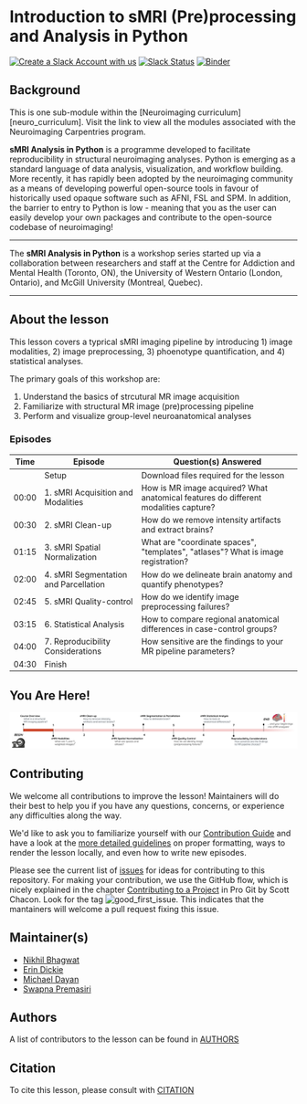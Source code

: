 # Introduction to sMRI (Pre)processing and Analysis in Python

[![Create a Slack Account with us](https://img.shields.io/badge/Create_Slack_Account-The_Carpentries-071159.svg)](https://swc-slack-invite.herokuapp.com/)
[![Slack Status](https://img.shields.io/badge/Slack_Channel-neuroimaging-E01563.svg)](https://swcarpentry.slack.com/messages/CCJBHKCHZ)
[![Binder](https://mybinder.org/badge_logo.svg)](https://mybinder.org/v2/gh/carpentries-incubator/SDC-BIDS-sMRI/gh-pages)

## Background

This is one sub-module within the [Neuroimaging curriculum][neuro\_curriculum]. Visit the link to view all the modules associated with the Neuroimaging Carpentries program.

**sMRI Analysis in Python** is a programme developed to facilitate reproducibility in structural neuroimaging analyses. Python is emerging as a standard language of data analysis, visualization, and workflow building. More recently, it has rapidly been adopted by the neuroimaging community as a means of developing powerful open-source tools in favour of historically used opaque software such as AFNI, FSL and SPM. In addition, the barrier to entry to Python is low - meaning that you as the user can easily develop your own packages and contribute to the open-source codebase of neuroimaging!

***

The **sMRI Analysis in Python** is a workshop series started up via a collaboration between researchers and staff at the Centre for Addiction and Mental Health (Toronto, ON), the University of Western Ontario (London, Ontario), and McGill University (Montreal, Quebec).

***

## About the lesson

This lesson covers a typrical sMRI imaging pipeline by introducing 1) image modalities, 2) image preprocessing, 3) phoenotype quantification, and 4) statistical analyses.

The primary goals of this workshop are:

1. Understand the basics of strcutural MR image acquisition
2. Familiarize with structural MR image (pre)processing pipeline
3. Perform and visualize group-level neuroanatomical analyses

### Episodes

| Time  | Episode                               | Question(s) Answered                                                                | 
| ----- | ------------------------------------- | ----------------------------------------------------------------------------------- |
|       | Setup                                 | Download files required for the lesson                                              | 
| 00:00 | 1\. sMRI Acquisition and Modalities    | How is MR image acquired? What anatomical features do different modalities capture? | 
| 00:30 | 2\. sMRI Clean-up                      | How do we remove intensity artifacts and extract brains?                            | 
| 01:15 | 3\. sMRI Spatial Normalization         | What are "coordinate spaces", "templates", "atlases"? What is image registration?   | 
| 02:00 | 4\. sMRI Segmentation and Parcellation | How do we delineate brain anatomy and quantify phenotypes?                          | 
| 02:45 | 5\. sMRI Quality-control               | How do we identify image preprocessing failures?                                    | 
| 03:15 | 6\. Statistical Analysis               | How to compare regional anatomical differences in case-control groups?              | 
| 04:00 | 7\. Reproducibility Considerations     | How sensitive are the findings to your MR pipeline parameters?                      | 
| 04:30 | Finish                                |                                                                                     | 

## You Are Here!

![course\_flow](fig/index/Course_flow_0.png)

## Contributing

We welcome all contributions to improve the lesson! Maintainers will do their best to help you if you have any
questions, concerns, or experience any difficulties along the way.

We'd like to ask you to familiarize yourself with our [Contribution Guide](CONTRIBUTING.md) and have a look at
the [more detailed guidelines][lesson-example] on proper formatting, ways to render the lesson locally, and even
how to write new episodes.

Please see the current list of [issues](https://github.com/carpentries-incubator/SDC-BIDS-sMRI/issues) for ideas for contributing to this
repository. For making your contribution, we use the GitHub flow, which is
nicely explained in the chapter [Contributing to a Project](https://git-scm.com/book/en/v2/GitHub-Contributing-to-a-Project) in Pro Git
by Scott Chacon.
Look for the tag ![good\_first\_issue](https://img.shields.io/badge/-good%20first%20issue-gold.svg). This indicates that the mantainers will welcome a pull request fixing this issue.

## Maintainer(s)

- [Nikhil Bhagwat][nikhil_bhagwat]
- [Erin Dickie][erin_dickie]
- [Michael Dayan][Michael_Dayan]
- [Swapna Premasiri][Swapna_Premasiri]

## Authors

A list of contributors to the lesson can be found in [AUTHORS](AUTHORS)

## Citation

To cite this lesson, please consult with [CITATION](CITATION)

[lesson-example]: https://carpentries.github.io/lesson-example
[nikhil_bhagwat]: https://github.com/nikhil153
[erin_dickie]: https://github.com/edickie
[Michael_Dayan]: https://github.com/neurorepro
[Swapna_Premasiri]: https://github.com/devdinie



